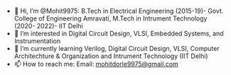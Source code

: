 - 👋 Hi, I’m @Mohit9975: B.Tech in Electrical Engineering (2015-19)- Govt. College of Engineering Amravati, M.Tech in Intrument Technology (2020- 2022)- IIT Delhi
- 👀 I’m interested in Digital Circuit Design, VLSI, Embedded Systems, and Instrumentation
- 🌱 I’m currently learning Verilog, Digital Circuit Design, VLSI, Computer Architechture & Organization and Intrument Technology (IIT Delhi)
- 📫 How to reach me: Email: mohitdorle9975@gmail.com
<!---
Mohit9975/Mohit9975 is a ✨ special ✨ repository because its `README.md` (this file) appears on your GitHub profile.
You can click the Preview link to take a look at your changes.
--->
